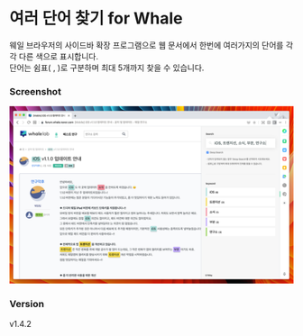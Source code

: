 # 여러 단어 찾기 for Whale
웨일 브라우저의 사이드바 확장 프로그램으로 웹 문서에서 한번에 여러가지의 단어를 각각 다른 색으로 표시합니다.  
단어는 쉼표( , )로 구분하며 최대 5개까지 찾을 수 있습니다.

### Screenshot
![Capture](/src/imgs/screenshot-1.png)

### Version
v1.4.2